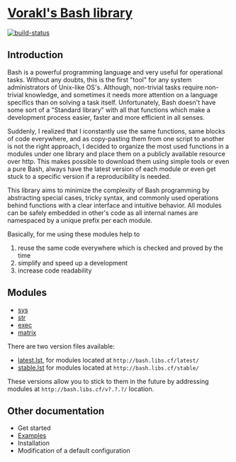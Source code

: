 # [Vorakl's Bash library](https://bash.libs.cf/)

[![build-status](https://travis-ci.org/vorakl/bash-libs.svg?branch=master)](https://travis-ci.org/vorakl/bash-libs)

## Introduction

Bash is a powerful programming language and very useful for operational tasks.
Without any doubts, this is the first "tool" for any system administrators of
Unix-like OS's. Although, non-trivial tasks require non-trivial knowledge, and
sometimes it needs more attention on a language specifics than on solving a task
itself. Unfortunately, Bash doesn't have some sort of a "Standard library" with
all that functions which make a development process easier, faster and more
efficient in all senses.

Suddenly, I realized that I iconstantly use the same functions, same blocks of
code everywhere, and as copy-pasting them from one script to another is not
the right approach, I decided to organize the most used functions in a modules
under one library and place them on a publicly available resource over http.
This makes possible to download them using simple tools or even a pure Bash,
always have the latest version of each module or even get stuck to a specific
version if a reproducibility is needed.

This library aims to minimize the complexity of Bash programming by abstracting
special cases, tricky syntax, and commonly used operations behind functions with
a clear interface and intuitive behavior. All modules can be safely embedded in
other's code as all internal names are namespaced by a unique prefix per each
module. 

Basically, for me using these modules help to

1. reuse the same code everywhere which is checked and proved by the time
2. simplify and speed up a development
3. increase code readability


## Modules

* [sys](https://github.com/vorakl/bash-libs/tree/master/src.docs/content/pages/sys.rst)
* [str](https://github.com/vorakl/bash-libs/tree/master/src.docs/content/pages/str.rst)
* [exec](https://github.com/vorakl/bash-libs/tree/master/src.docs/content/pages/exec.rst)
* [matrix](https://github.com/vorakl/bash-libs/tree/master/src.docs/content/pages/matrix.rst)

There are two version files available:

* [latest.lst](http://bash.libs.cf/latest.lst),
  for modules located at `http://bash.libs.cf/latest/`
* [stable.lst](http://bash.libs.cf/stable.lst)
  for modules located at `http://bash.libs.cf/stable/`

These versions allow you to stick to them in the future by addressing modules
at `http://bash.libs.cf/v?.?.?/` location.


## Other documentation

* Get started
* [Examples](https://github.com/vorakl/bash-libs/tree/master/examples)
* Installation
* Modification of a default configuration
